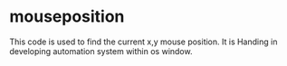 # mouseposition
This code is used to find the current x,y mouse position. It is Handing in developing automation system within os window.
